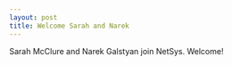 ```yaml
---
layout: post
title: Welcome Sarah and Narek
---
```


Sarah McClure and Narek Galstyan join NetSys. Welcome!